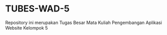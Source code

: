 # TUBES-WAD-5
Repository ini merupakan Tugas Besar Mata Kuliah Pengembangan Aplikasi Website Kelompok 5
